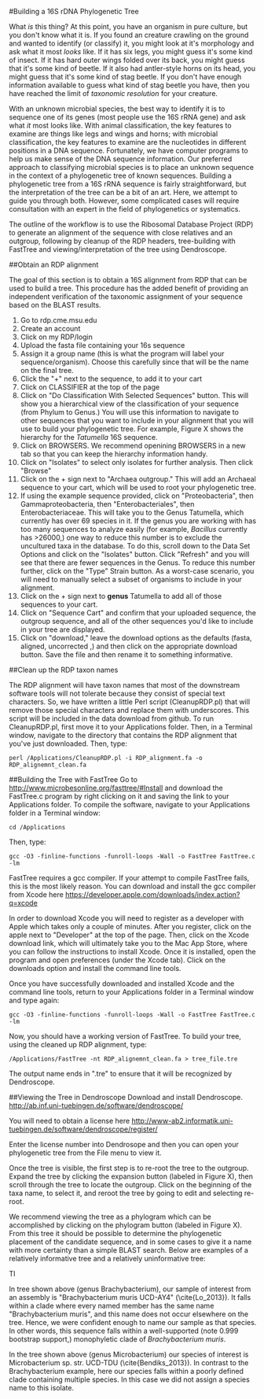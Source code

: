 #Building a 16S rDNA Phylogenetic Tree

What _is_ this thing? At this point, you have an organism in pure culture, but you don't know what it is. If you found an creature crawling on the ground and
wanted to identify (or classify) it, you might look at it's morphology and ask what it most _looks_ like. If it has six legs, you might guess it's some kind of
insect. If it has hard outer wings folded over its back, you might guess that it's some kind of beetle. If it also had antler-style horns on its head, you might
guess that it's some kind of stag beetle. If you don't have enough information available to guess what kind of stag beetle you have, then you have reached the
limit of *taxonomic resolution* for your creature. 

With an unknown microbial species, the best way to identify it is to sequence one of its genes (most people
use the 16S rRNA gene) and ask what _it_ most looks like. With animal classification, the key features to examine are things like legs and wings and horns; with microbial
classification, the key features to examine are the nucleotides in different positions in a DNA sequence. Fortunately, we have computer programs to help us make
sense of the DNA sequence information. Our preferred approach to classifying microbial species is to place an unknown sequence in the context of a
phylogenetic tree of known sequences. Building a phylogenetic tree from a 16S rRNA sequence is fairly straightforward, but the interpretation of the tree can be
a bit of an art. Here, we attempt to guide you through both. However, some complicated cases will require consultation with an expert in the field of
phylogenetics or systematics.

The outline of the workflow is to use the Ribosomal Database Project (RDP) to generate an alignment of the sequence with close relatives and an outgroup,
following by cleanup of the RDP headers, tree-building with FastTree and viewing/interpretation of the tree using Dendroscope.

##Obtain an RDP alignment

The goal of this section is to obtain a 16S alignment from RDP that can be used to build a tree. This procedure has the added benefit of providing an independent verification of the taxonomic assignment of your sequence based on the BLAST results.

1. Go to rdp.cme.msu.edu 
2. Create an account 
3. Click on my RDP/login 
4. Upload the fasta file containing your 16s sequence 
5. Assign it a group name (this is what the program will label your sequence/organism). Choose this carefully since that will be the name on the final tree. 
6. Click the "+" next to the sequence, to add it to your cart
7. Click on CLASSIFIER at the top of the page
8. Click on "Do Classification With Selected Sequences" button. This will show you a hierarchical view of the classification of your sequence (from Phylum to Genus.) You will use this information to navigate to other sequences that you want to include in your alignment that you will use to build your phylogenetic tree. For example, Figure X shows the hierarchy for the _Tatumella_ 16S sequence. 
8. Click on BROWSERS. We recommend openining BROWSERS in a new tab so that you can keep the hierarchy information handy.
9. Click on "Isolates" to select only isolates for further analysis.  Then click "Browse"
10. Click on the + sign next to "Archaea outgroup." This will add an Archaeal sequence to your cart, which will be used to root your phylogenetic tree.
11. If using the example sequence provided, click on "Proteobacteria", then Gammaproteobacteria, then "Enterobacteriales", then Enterobacteriaceae. This will take you to the Genus Tatumella, which currently has over 69 species in it. If the genus you are working with has too many sequences to analyze easily (for example, _Bacillus_ currently has >26000,) one way to reduce this number is to exclude the uncultured taxa in the database. To do this, scroll down to the Data Set Options and click on the "Isolates" button. Click "Refresh" and you will see that there are fewer sequences in the Genus. To reduce this number further, click on the "Type" Strain button. As a worst-case scenario, you will need to manually select a subset of organisms to include in your alignment.
12. Click on the + sign next to **genus** Tatumella to add all of those sequences to your cart.
13. Click on "Sequence Cart" and confirm that your uploaded sequence, the outgroup sequence, and all of the other sequences you'd like to include in your tree are displayed.
14. Click on "download," leave the download options as the defaults (fasta, aligned, uncorrected ,) and then click on the appropriate download button. Save the file and then rename it to something informative.

##Clean up the RDP taxon names

The RDP alignment will have taxon names that most of the downstream software tools will not tolerate because they consist of special text characters. So, we have written a little Perl script (CleanupRDP.pl) that will remove those special characters and replace them with underscores. This script will be included in the data download from github. To run CleanupRDP.pl, first move it to your Applications folder. Then, in a Terminal window, navigate to the directory that contains the RDP alignment that you've just downloaded. Then, type:

    perl /Applications/CleanupRDP.pl -i RDP_alignment.fa -o RDP_alignemnt_clean.fa

##Building the Tree with FastTree 
Go to http://www.microbesonline.org/fasttree/#Install
and download the FastTree.c program by right clicking on it and saving the link to your Applications folder. To compile the software, navigate to your Applications folder in a Terminal window:

    cd /Applications
Then, type:

    gcc -O3 -finline-functions -funroll-loops -Wall -o FastTree FastTree.c -lm

FastTree requires a gcc compiler. If your attempt to compile FastTree fails, this is the most likely reason. You can download and install the gcc compiler from Xcode here https://developer.apple.com/downloads/index.action?q=xcode

In order to download Xcode you will need to register as a developer with Apple which takes only a couple of minutes. After you register, click on the apple next to "Developer" at the top of the page. Then, click on the Xcode download link, which will ultimately take you to the Mac App Store, where you can follow the instructions to install Xcode. Once it is installed, open the program and open preferences (under the Xcode tab). Click on the downloads option and install the command line tools. 

Once you have successfully downloaded and installed Xcode and the command line tools, return to your Applications folder in a Terminal window and type again:

    gcc -O3 -finline-functions -funroll-loops -Wall -o FastTree FastTree.c -lm
    
Now, you should have a working version of FastTree. To build your tree, using the cleaned up RDP alignment, type:

    /Applications/FastTree -nt RDP_alignemnt_clean.fa > tree_file.tre 

The output name ends in ".tre" to ensure that it will be recognized by Dendroscope.

##Viewing the Tree in Dendroscope
Download and install Dendroscope.
http://ab.inf.uni-tuebingen.de/software/dendroscope/

You will need to obtain a license here
http://www-ab2.informatik.uni-tuebingen.de/software/dendroscope/register/

Enter the license number into Dendrosope and then you can open your phylogenetic tree from the File menu to view it.

Once the tree is visible, the first step is to re-root the tree to the outgroup. Expand the tree by clicking the expansion button (labeled in Figure X), then scroll through the tree to locate the outgroup. Click on the beginning of the taxa name, to select it, and reroot the tree by going to edit and selecting re-root.

We recommend viewing the tree as a phylogram which can be accomplished by clicking on the phylogram button (labeled in Figure X). From this tree it should be possible to determine the phylogenetic placement of the candidate sequence, and in some cases to give it a name with more certainty than a simple BLAST search.  Below are examples of a relatively informative tree and a relatively uninformative tree:

TI
 
In tree shown above (genus Brachybacterium), our sample of interest from an assembly is "Brachybacterium muris UCD-AY4" (\cite{Lo_2013}). It falls within a clade where every named member has the same name "Brachybacterium muris", and this name does not occur elsewhere on the tree. Hence, we were confident enough to name our sample as that species. In other words, this sequence falls within a well-supported (note 0.999 bootstrap support,) monophyletic clade of _Brachybacterium muris_.
 
In the tree shown above (genus Microbacterium) our species of interest is Microbacterium sp. str. UCD-TDU (\cite{Bendiks_2013}). In contrast to the Brachybacterium example, here our species falls within a poorly defined clade containing multiple species. In this case we did not assign a species name to this isolate.
